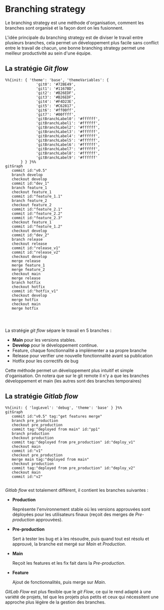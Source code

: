 # Branching strategy

Le branching strategy est une méthode d'organisation, comment les branches sont organisé et la façon dont on les fusionnent.

L'idée principale du branching strategy est de diviser le travail entre plusieurs branches, cela permet un développement plus facile sans conflict entre le travail de chacun, une bonne branching strategy permet une meilleur productivité au sein d'une équipe.

## La stratégie _Git flow_

<!--![Git flow](/assets/gitFlow.png) -->

```mermaid
%%{init: { 'theme': 'base', 'themeVariables': {
              'git0': '#72BE49',
              'git1': '#1167BD',
              'git2': '#B26EDF',
              'git3': '#B26EDF',
              'git4': '#F4D23E',
              'git5': '#C62817',
              'git6': '#ff00ff',
              'git7': '#00ffff',
              'gitBranchLabel0': '#ffffff',
              'gitBranchLabel1': '#ffffff',
              'gitBranchLabel2': '#ffffff',
              'gitBranchLabel3': '#ffffff',
              'gitBranchLabel4': '#ffffff',
              'gitBranchLabel5': '#ffffff',
              'gitBranchLabel6': '#ffffff',
              'gitBranchLabel7': '#ffffff',
              'gitBranchLabel8': '#ffffff',
              'gitBranchLabel9': '#ffffff'
       } } }%%
gitGraph
   commit id:"v0.5"
   branch develop
   checkout develop
   commit id:"dev_1"
   branch feature_1
   checkout feature_1
   commit id:"feature_1.1"
   branch feature_2
   checkout feature_2
   commit id:"feature_2.1"
   commit id:"feature_2.2"
   commit id:"feature_2.3"
   checkout feature_1
   commit id:"feature_1.2"
   checkout develop
   commit id:"dev_2"
   branch release
   checkout release
   commit id:"release_v1"
   commit id:"release_v2"
   checkout develop
   merge release
   merge feature_1
   merge feature_2
   checkout main
   merge release
   branch hotfix
   checkout hotfix
   commit id:"hotfix_v1"
   checkout develop
   merge hotfix
   checkout main
   merge hotfix




```

La stratégie _git flow_ sépare le travail en 5 branches :

- **Main** pour les versions stables.
- **Develop** pour le développement continue.
- Feature, chaque fonctionnalité a implémenter a sa propre branche
- Release pour verifier une nouvelle fonctionnalité avant sa publication
- Hotfix pour les correctifs de bug

Cette méthode permet un développement plus intuitif et simple d'oganisation. On notera que sur le git remote il n'y a que les branches développement et main (les autres sont des branches temporaires)

## La stratégie _Gitlab flow_

```mermaid
%%{init: { 'logLevel': 'debug', 'theme': 'base' } }%%
gitGraph
   commit id:"v0.5" tag:"get features merge"
   branch pre_production
   checkout pre_production
   commit tag:"deployed from main" id:"pp1"
   branch production
   checkout production
   commit tag:"deployed from pre_production" id:"deploy_v1"
   checkout main
   commit id:"v1"
   checkout pre_production
   merge main tag:"deployed from main"
   checkout production
   commit tag:"deployed from pre_production" id:"deploy_v2"
   checkout main
   commit id:"v2"


```

_Gitlab flow_ est totalement différent, il contient les branches suivantes :

- **Production**

  Représente l'environnement stable où les versions approuvées sont déployées pour les utilisateurs finaux (reçoit des merges de _Pre-production_ approuvées).

- **Pre-production**

  Sert à tester les bug et à les résoudre, puis quand tout est résolu et approuvé, la branche est mergé sur _Main_ et _Production_.

- **Main**

  Reçoit les features et les fix fait dans la _Pre-production_.

- **Feature**

  Ajout de fonctionnalités, puis merge sur _Main_.

_GitLab Flow_ est plus flexible que le _git Flow_, ce qui le rend adapté à une variété de projets, tel que les projets plus petits et ceux qui nécessitent une approche plus légère de la gestion des branches.
